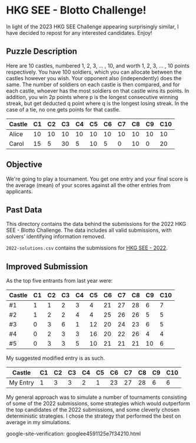 # HKG SEE - Blotto Challenge!

In light of the 2023 HKG SEE Challenge appearing surprisingly similar, I have decided to repost for any interested candidates. Enjoy!

## Puzzle Description

Here are 10 castles, numbered 1, 2, 3, ... , 10, and worth 1, 2, 3, ... , 10 points respectively. You have 100 soldiers, which you can allocate between the castles however you wish. Your opponent also (independently) does the same. The number of soldiers on each castle is then compared, and for each castle, whoever has the most soldiers on that castle wins its points. In addition, you win 2p points where p is the longest consecutive winning streak, but get deducted q point where q is the longest losing streak. In the case of a tie, no one gets points for that castle. 

| Castle   | C1 | C2 | C3 | C4 | C5 | C6 | C7 | C8 | C9 | C10 |
|----------|----|----|----|----|----|----|----|----|----|-----|
| Alice    | 10 | 10 | 10 | 10 | 10 | 10 | 10 | 10 | 10 | 10  |
| Carol    | 15 | 5  | 30 | 5  | 10 | 5  | 0  | 10 | 0  | 20  |

## Objective

We're going to play a tournament. You get one entry and your final score is the average (mean) of your scores against all the other entries from applicants.

## Past Data

This directory contains the data behind the submissions for the 2022 HKG SEE - Blotto Challenge. The data includes all valid submissions, with solvers’ identifying information removed.

`2022-solutions.csv` contains the submissions for [HKG SEE - 2022](2022-solutions.csv).

## Improved Submission

As the top five entrants from last year were:

| Castle   | C1 | C2 | C3 | C4 | C5 | C6 | C7 | C8 | C9 | C10 |
|----------|----|----|----|----|----|----|----|----|----|-----|
| #1       | 1  | 1  | 2  | 3  | 4  | 21 | 27 | 28 | 6  | 7   |
| #2       | 1  | 2  | 2  | 4  | 4  | 25 | 26 | 26 | 5  | 5   |
| #3       | 0  | 3  | 6  | 1  | 12 | 20 | 24 | 23 | 6  | 5   |
| #4       | 0  | 2  | 3  | 3  | 16 | 20 | 22 | 26 | 4  | 4   |
| #5       | 0  | 3  | 3  | 5  | 10 | 21 | 21 | 21 | 10 | 6   |

My suggested modified entry is as such.

| Castle   | C1 | C2 | C3 | C4 | C5 | C6 | C7 | C8 | C9 | C10 |
|----------|----|----|----|----|----|----|----|----|----|-----|
| My Entry | 1  | 3  | 3  | 2  | 1  | 23 | 27 | 28 | 6  | 6   |

My general approach was to simulate a number of tournaments consisting of some of the 2022 submissions, some strategies which would outperform the top candidates of the 2022 submissions, and some cleverly chosen deterministic strategies. I chose the strategy that performed the best on average in my simulations.

google-site-verification: googlee4591125e7f34210.html
